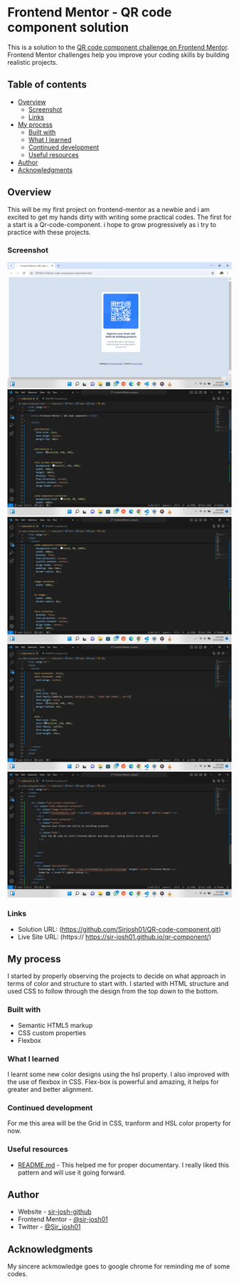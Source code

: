 # Frontend Mentor - QR code component solution

This is a solution to the [QR code component challenge on Frontend Mentor](https://www.frontendmentor.io/challenges/qr-code-component-iux_sIO_H). Frontend Mentor challenges help you improve your coding skills by building realistic projects. 

## Table of contents

- [Overview](#overview)
  - [Screenshot](#screenshot)
  - [Links](#links)
- [My process](#my-process)
  - [Built with](#built-with)
  - [What I learned](#what-i-learned)
  - [Continued development](#continued-development)
  - [Useful resources](#useful-resources)
- [Author](#author)
- [Acknowledgments](#acknowledgments)

## Overview
This will be my first project on frontend-mentor as a newbie and i am excited to get my hands dirty with writing some practical codes. The first for a start is a Qr-code-component. i hope to grow progressively as i try to practice with these projects.

### Screenshot

![](./images/Screenshot%20(2).png)
![](./images/Screenshot%20(3).png)
![](./images/Screenshot%20(4).png)
![](./images/Screenshot%20(5).png)
![](./images/Screenshot%20(6).png)


### Links

- Solution URL: (https://github.com/Sirjosh01/QR-code-component.git)
- Live Site URL: (https:// https://sir-josh01.github.io/qr-component/)

## My process
I started by properly observing the projects to decide on what approach in terms of color and structure to start with. I started with HTML structure and used CSS to follow through the design from the top down to the bottom.

### Built with 
- Semantic HTML5 markup
- CSS custom properties
- Flexbox


### What I learned
I learnt some new color designs using the hsl property.
I also improved with the use of flexbox in CSS.
Flex-box is powerful and amazing, it helps for greater and better alignment.


### Continued development
For me this area will be the Grid in CSS, tranform and HSL color property for now.

### Useful resources

- [README.md](https://www.frontendmentor.com/project) - This helped me for proper documentary. I really liked this pattern and will use it going forward.

## Author
- Website - [sir-josh-github](https://www.github.com/Sirjosh01)
- Frontend Mentor - [@sir-josh01](https://www.frontendmentor.io/profile/sir_josh01)
- Twitter - [@Sir_josh01](https://www.twitter.com/Sir_josh01)

## Acknowledgments
My sincere ackmowledge goes to google chrome for reminding me of some codes.
